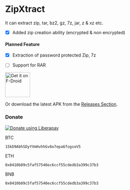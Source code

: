 # ZipXtract
It can extract zip, tar, bz2, gz, 7z, jar, z & xz etc.

- [x] Added zip creation ability (encrypted & non encrypted)

#### Planned Feature
- [x] Extraction of password protected Zip, 7z
- [ ] Support for RAR 


[<img src="https://fdroid.gitlab.io/artwork/badge/get-it-on.png"
     alt="Get it on F-Droid"
     height="80">](https://f-droid.org/packages/com.wirelessalien.zipxtract/)

Or download the latest APK from the [Releases Section](https://github.com/WirelessAlien/ZipXtract/releases/latest).

### Donate 


<noscript><a href="https://liberapay.com/WirelessAlien/donate"><img alt="Donate using Liberapay" src="https://liberapay.com/assets/widgets/donate.svg"></a></noscript> 

BTC
```
15kD9AbhSDyYVmHvhhGv6o7epa6fogsoV5
```
ETH
```
0x0410b89c5faf57540ec6ccf55cdedb3a399c37b3
```
BNB
```
0x0410b89c5faf57540ec6ccf55cdedb3a399c37b3
```
